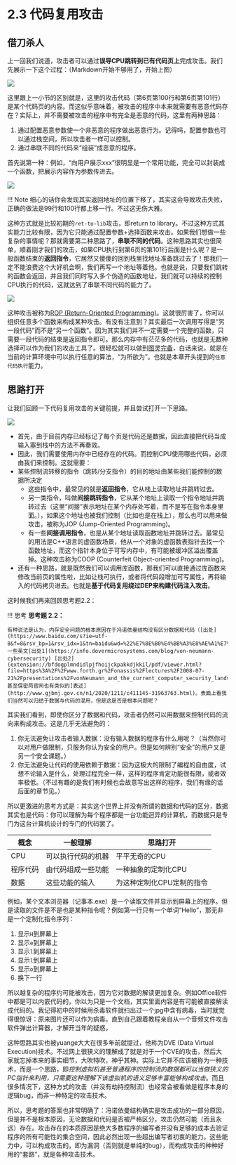 # 2.3 代码复用攻击

## 借刀杀人

上一回我们说道，攻击者可以通过**误导CPU跳转到已有代码页上**完成攻击。我们先展示一下这个过程：（Markdown开始不够用了，开始上图）

![](../static/2.3%20%E5%9B%BE%E4%B8%80.png)

这里跟上一小节的区别就是，这里的攻击代码（第6页第100行和第6页第101行）是某个代码页的内容。而这似乎意味着，被攻击的程序中本来就需要有恶意代码存在？实际上，并不需要被攻击的程序中有完全是恶意的代码，这里有两种思路：

1. 通过配置恶意参数使一个非恶意的程序做出恶意行为。记得吗，配置参数也可以通过栈空间，所以攻击者一样可以控制。
2. 通过串联不同的代码来“组装”成恶意的程序。

首先说第一种：例如，“向用户展示xxx”很明显是一个常用功能，完全可以封装成一个函数，把展示内容作为参数传进去。

![](../static/2.3%20%E5%9B%BE%E4%BA%8C.png)

!!! Note
    细心的话你会发现其实返回地址的位置下移了，其实这会导致攻击失败，正确的做法是99行和100行都上移一行。不过这无伤大雅。

这种方式就是比较初期的`ret-to-lib`攻击，即return to library。不过这种方式其实能力比较有限，因为它只能通过配置参数+选择函数来攻击。如果我们想做一些复杂的事情呢？那就需要第二种思路了，**串联不同的代码**。这种思路其实也很简单，顺着刚才我们的攻击，如果CPU执行到第6页的第101行后面是什么呢？是一般函数结束的**返回指令**，它居然又傻傻的回到栈里找地址准备跳过去了！那我们一定不能浪费这个大好机会啊，我们再写一个地址等着他。也就是说，只要我们跳转的函数会返回，并且我们同时写入多个伪造的函数地址，我们就可以持续的控制CPU执行的代码，这就达到了串联不同代码的能力了。

![](../static/2.3%20%E5%9B%BE%E4%B8%89.png)

这种攻击被称为[ROP (Return-Oriented Programming)](https://zh.wikipedia.org/wiki/%E8%BF%94%E5%9B%9E%E5%AF%BC%E5%90%91%E7%BC%96%E7%A8%8B)。这就很厉害了，你可以组织任意多个函数来构成某种攻击。有没有注意到？其实最后一次调用写得是“另一段代码”而不是“另一个函数”。因为其实我们并不一定需要一个完整的函数，只需要一段代码的结束是返回指令即可。那么内存中有茫茫多的代码，也就是无数种选择可以作为我们的攻击工具了。很轻松就可以做到[图灵完备](https://zh.wikipedia.org/zh-cn/%E5%9C%96%E9%9D%88%E5%AE%8C%E5%82%99%E6%80%A7)，白话来说，就是在当前的计算环境中可以执行任意的算法，“为所欲为”。也就是本章开头提到的`任意代码执行`能力。

## 思路打开

让我们回顾一下代码复用攻击的关键前提，并且尝试打开一下思路。

![](../static/%E6%A0%BC%E5%B1%80%E6%89%93%E5%BC%80.jpeg)

+ 首先，由于目前内存已经标记了每个页是代码还是数据，因此直接把代码当成输入塞到栈中的方法不再奏效。
+ 因此，我们需要使用内存中已经存在的代码。而控制CPU使用哪些代码，必须由我们来控制。这就需要：
+ 某些控制流转移的指令（跳转/分支指令）的目的地址由某些我们能控制的数据所决定
    + 这些指令中，最常见的就是**返回指令**，它从栈上读取地址并跳转过去。
    + 另一类指令，叫做**间接跳转指令**，它从某个地址上读取一个指令地址并跳转过去（这里“间接”表示地址在某个内存处写着，而不是写在指令本身里面。），如果这个地址也被我们控制（比如也是在栈上），那么也可以用来做攻击，被称为JOP (Jump-Oriented Programming)。
    + 有一些**间接调用指令**，也是从某个地址读取函数地址并跳转过去。最常见的用法是C++语言的虚函数场景，他从一个对象的虚函数表指针去找一个函数地址，而这个指针本身位于可写内存中，有可能被缓冲区溢出覆盖掉。这种攻击称为COOP (Counterfeit Object-oriented Programming)。
+ 还有一种思路，就是既然我们可以调用库函数，那我们可以直接通过库函数来修改当前页的属性啦，比如让栈可执行，或者将代码段增加可写属性，再将输入的代码拷贝进去。也就是**基于代码复用绕过DEP来构建代码注入攻击**。

这时候我们再来回顾思考题2.2：

!!! 思考
    **思考题 2.2：**
    
    有种说法是认为，内存安全问题的根本原因在于冯诺依曼结构没有区分数据和代码（[出处](https://www.baidu.com/s?ie=utf-8&f=8&rsv_bp=1&rsv_idx=1&tn=baidu&wd=%22%E7%8E%B0%E4%BB%A3%E8%AE%A1%E7%AE%97%E6%9C%BA%E7%B3%BB%E7%BB%9F%E9%81%B5%E5%BE%AA%E5%86%AF%E8%AF%BA%E4%BE%9D%E6%9B%BC%E4%BD%93%E7%B3%BB%E7%BB%93%E6%9E%84%3A%E6%B2%A1%E6%9C%89%E5%9C%A8%E5%86%85%E5%AD%98%E4%B8%AD%E4%B8%A5%E6%A0%BC%E5%8C%BA%E5%88%86%E8%AE%A1%E7%AE%97%E6%9C%BA%E7%A8%8B%E5%BA%8F%E7%9A%84%E6%95%B0%E6%8D%AE%E5%92%8C%E6%8C%87%E4%BB%A4%22&fenlei=256&rsv_pq=0xb9063ab3000becb6&rsv_t=340e3PXWH7v0RVSGz00dFcflLl23gy1GpITqexunC1Znnz2f8Ke2v0Ua%2FI5g&rqlang=en&rsv_enter=1&rsv_dl=tb&rsv_n=2&rsv_sug3=1&rsv_sug2=0&rsv_btype=i&inputT=716&rsv_sug4=716)）。一些英文[出处1](https://info.dovermicrosystems.com/blog/von-neumann-cybersecurity) [出处2](extension://bfdogplmndidlpjfhoijckpakkdjkkil/pdf/viewer.html?file=https%3A%2F%2Fwww.forth.gr%2Fonassis%2Flectures%2F2008-07-21%2Fpresentations%2FvonNeumann_and_the_current_computer_security_landscape.pdf)。甚至保密局官网也有类似的[表述](http://www.gjbmj.gov.cn/n1/2020/1211/c411145-31963763.html)。表面上看我们当然可以归结于数据与代码的混用，但是这是否是根本问题呢？

其实我们看到，即使你区分了数据和代码，攻击者仍然可以用数据来控制代码的流向来构成攻击。这是几乎无法避免的：

1. 你无法避免让攻击者输入数据：没有输入数据的程序有什么用呢？（当然你可以对用户做限制，只服务你认为安全的用户。但是如何辨别“安全”的用户又是另一个安全课题。）
2. 你无法避免让代码的使用依赖于数据：因为这极大的限制了编程的自由度，试想不论输入是什么，处理过程完全一样，这样的程序肯定功能很有限，或者效率极低。（不过有趣的是我们有时候也会故意写出这样的程序，我们有缘的话后面的章节见。）

所以更激进的思考方式是：其实这个世界上并没有所谓的数据和代码的区分，数据其实也是代码：你可以理解为每个程序都是一台功能迥异的计算机，而数据只是专门为这台计算机设计的专门的代码罢了。

概念     | 一般理解          | 思路打开
-------- | ---------------- | ----------
CPU      | 可以执行代码的机器 | 平平无奇的CPU
程序代码 | 由代码组成一些功能  | 一种抽象的定制化CPU
数据     | 这些功能的输入     | 为这种定制化CPU定制的指令

例如，某个文本浏览器（记事本.exe）是一个读取文件并显示到屏幕上的程序。但是读取的文件是不是也是某种指令呢？例如第一行只有一个单词“Hello”，那无非是一个定制化指令序列：

1. 显示`H`到屏幕上
2. 显示`e`到屏幕上
3. 显示`l`到屏幕上
4. 显示`l`到屏幕上
5. 显示`o`到屏幕上
6. 换下一行

所以越复杂的程序约可能被攻击，因为它对数据的解读更加复杂。例如Office软件中都是可以内嵌代码的，你以为只是一个文档，其实里面内容是有可能被直接解读成代码的。我记得初中的时候用杀毒软件就扫出过一个jpg中含有病毒，当时就觉得很惊讶：原来图片还可以作为病毒。直到自己跟着教程亲自从一个音频文件攻击软件弹出计算器，才解开当年的疑惑。

这种思路其实也被yuange大大在很多年前就提过，他称为DVE (Data Virtual Execution)技术。不过网上很狭义的理解成了就是对于一个CVE的攻击，然后大家就忘掉本来的事实细节，大吹特吹，神乎其神。实际上它并不应该被称为一种技术，而是一个思路，即*控制虚拟机甚至普通程序的控制流的数据都可以当做狭义的PC指针来利用，只需要这种理解下该虚拟机的语义足够丰富能够构成攻击*。而且很多情况下，这种方式的攻击（并没有劫持控制流）也经常会被看做是程序本身的逻辑bug，而非一种特定的攻击技术。

所以，思考题的答案也非常明确了：冯诺依曼结构确实是攻击成功的一部分原因，但是并不是根本原因，无论数据和代码是否被严格区分，攻击仍然可能（而且永远）存在。攻击存在的本质原因是绝大多数程序的编写者并没有足够的成本去验证程序的所有可能性的集合空间，因此必然出现一些超出编写者初衷的能力。这些能力中，可以构成攻击的，即为漏洞（否则就是单纯的bug），而构成攻击的种种好用的“套路”，就是各种攻击技术。